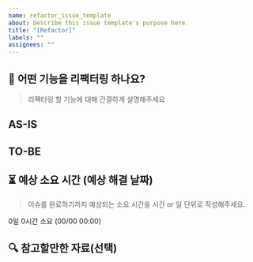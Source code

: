 ```yaml
---
name: refactor_issue_template
about: Describe this issue template's purpose here.
title: "[Refactor]"
labels: ""
assignees: ""
---
```


## 📌 어떤 기능을 리팩터링 하나요?

> 리팩터링 할 기능에 대해 간결하게 설명해주세요

## AS-IS

## TO-BE

## ⏳ 예상 소요 시간 (예상 해결 날짜)

> 이슈를 완료하기까지 예상되는 소요 시간을 시간 or 일 단위로 작성해주세요.

0일 0시간 소요 (00/00 00:00)

## 🔍 참고할만한 자료(선택)

